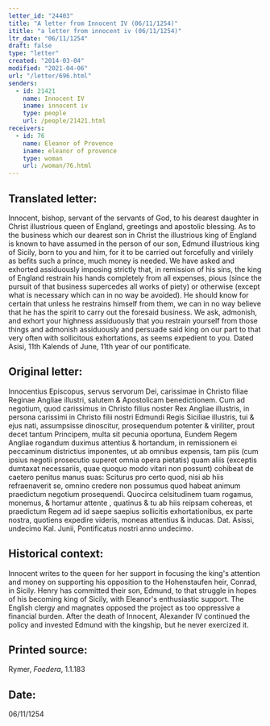 ```yaml
---
letter_id: "24403"
title: "A letter from Innocent IV (06/11/1254)"
ititle: "a letter from innocent iv (06/11/1254)"
ltr_date: "06/11/1254"
draft: false
type: "letter"
created: "2014-03-04"
modified: "2021-04-06"
url: "/letter/696.html"
senders:
  - id: 21421
    name: Innocent IV
    iname: innocent iv
    type: people
    url: /people/21421.html
receivers:
  - id: 76
    name: Eleanor of Provence
    iname: eleanor of provence
    type: woman
    url: /woman/76.html
---
```

<h2> Translated letter:</h2>Innocent, bishop, servant of the servants of God, to his dearest daughter in Christ illustrious queen of England, greetings and apostolic blessing.
As to the business which our dearest son in Christ the illustrious king of England is known to have assumed in the person of our son, Edmund illustrious king of Sicily, born to you and him, for it to be carried out forcefully and virilely as befits such a prince, much money is needed.  We have asked and exhorted assiduously imposing strictly that, in remission of his sins, the king of England restrain his hands completely from all expenses, pious (since the pursuit of that business supercedes all works of piety) or otherwise (except what is necessary which can in no way be avoided).  He should know for certain that unless he restrains himself from them, we can in no way believe that he has the spirit to carry out the foresaid business.
We ask, admonish, and exhort your highness assiduously that you restrain yourself from those things and admonish assiduously and persuade said king on our part to that very often with sollicitous exhortations, as seems expedient to you.
Dated Asisi, 11th Kalends of June, 11th year of our pontificate.
<h2 class="mt-4"> Original letter:</h2>Innocentius Episcopus, servus servorum Dei, carissimae in Christo filiae Reginae Angliae illustri, salutem & Apostolicam benedictionem.
Cum ad negotium, quod carissimus in Christo filius noster Rex Angliae illustris, in persona carissimi in Christo filii nostri Edmundi Regis Siciliae illustris, tui & ejus nati, assumpsisse dinoscitur, prosequendum potenter & viriliter, prout decet tantum Principem, multa sit pecunia oportuna,
Eundem Regem Angliae rogandum duximus attentius & hortandum, in remissionem ei peccaminum districtius imponentes, ut ab omnibus expensis, tam piis (cum ipsius negotii prosecutio superet omnia opera pietatis) quam aliis (exceptis dumtaxat necessariis, quae quoquo modo vitari non possunt) cohibeat de caetero penitus manus suas:
Sciturus pro certo quod, nisi ab hiis refraenaverit se, omnino credere non possumus quod habeat animum praedictum negotium prosequendi.
Quocirca celsitudinem tuam rogamus, monemus, & hortamur attente , quatinus & tu ab hiis reipsam cohereas, et praedictum Regem ad id saepe saepius sollicitis exhortationibus, ex parte nostra, quotiens expedire videris, moneas attentius & inducas.
Dat. Asissi, undecimo Kal. Junii, Pontificatus nostri anno undecimo.
<h2 class="mt-4"> Historical context:</h2>Innocent writes to the queen for her support in focusing the king's attention and money on supporting his opposition to the Hohenstaufen heir, Conrad, in Sicily.  Henry has committed their son, Edmund, to that struggle in hopes of his becoming king of Sicily, with Eleanor's enthusiastic support.  The English clergy and magnates opposed the project as too oppressive a financial burden.  After the death of Innocent, Alexander IV continued the policy and invested Edmund with the kingship, but he never exercized it.
<h2 class="mt-4"> Printed source:</h2><p>Rymer, <em>Foedera</em>, 1.1.183</p><h2 class="mt-4"> Date:</h2>06/11/1254